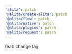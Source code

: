 ```yaml
---
'alita': patch
'@alita/create-alita': patch
'@alita/flow': patch
'@alita/native': patch
'@alita/plugins': patch
'@alita/request': patch
---
```


feat: change tag
